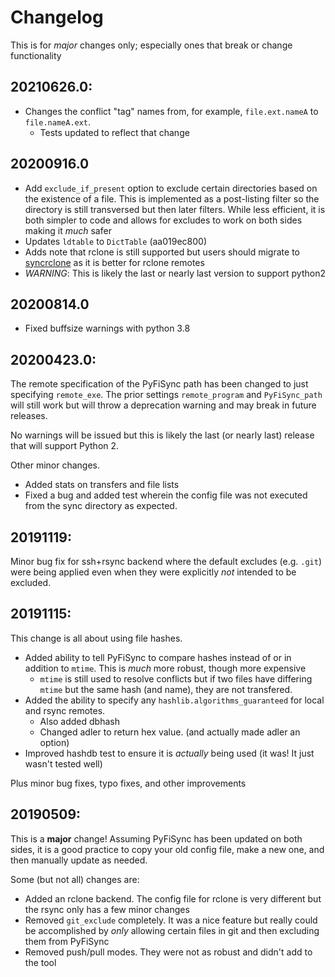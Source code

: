 # Changelog

This is for *major* changes only; especially ones that break or change functionality

## 20210626.0:

- Changes the conflict "tag" names from, for example, `file.ext.nameA` to `file.nameA.ext`.
    - Tests updated to reflect that change

## 20200916.0

* Add `exclude_if_present` option to exclude certain directories based on the existence of a file. This is implemented as a post-listing filter so the directory is still transversed but then later filters. While less efficient, it is both simpler to code and allows for excludes to work on both sides making it *much* safer
* Updates `ldtable` to `DictTable` (aa019ec800)
* Adds note that rclone is still supported but users should migrate to [syncrclone](https://github.com/Jwink3101/syncrclone) as it is better for rclone remotes
* *WARNING*: This is likely the last or nearly last version to support python2

## 20200814.0

* Fixed buffsize warnings with python 3.8

## 20200423.0:

The remote specification of the PyFiSync path has been changed to just specifying `remote_exe`. The prior settings `remote_program` and `PyFiSync_path` will still work but will throw a deprecation warning and may break in future releases.

No warnings will be issued but this is likely the last (or nearly last) release that will support Python 2.

Other minor changes.

* Added stats on transfers and file lists
* Fixed a bug and added test wherein the config file was not executed from the sync directory as expected.

## 20191119:

Minor bug fix for ssh+rsync backend where the default excludes (e.g. `.git`) were being applied even when they were explicitly *not* intended to be excluded.

## 20191115:

This change is all about using file hashes.

* Added ability to tell PyFiSync to compare hashes instead of or in addition to `mtime`. This is *much* more robust, though more expensive
    * `mtime` is still used to resolve conflicts but if two files have differing `mtime` but the same hash (and name), they are not transfered.
* Added the ability to specify any `hashlib.algorithms_guaranteed` for local and rsync remotes.
    * Also added dbhash
    * Changed adler to return hex value. (and actually made adler an option)
* Improved hashdb test to ensure it is *actually* being used (it was! It just wasn't tested well)

Plus minor bug fixes, typo fixes, and other improvements

## 20190509:

This is a **major** change! Assuming PyFiSync has been updated on both sides, it is a good practice to copy your old config file, make a new one, and then manually update as needed.

Some (but not all) changes are:

* Added an rclone backend. The config file for rclone is very different but the rsync only has a few minor changes
* Removed `git_exclude` completely. It was a nice feature but really could be accomplished by *only* allowing certain files in git and then excluding them from PyFiSync
* Removed push/pull modes. They were not as robust and didn't add to the tool
